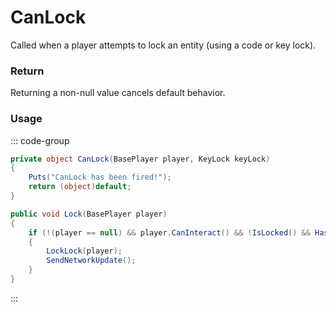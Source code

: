 # CanLock
<Badge type="info" text="Player"/>[<Badge type="danger" text="Carbon Compatible"/>](https://github.com/CarbonCommunity/Carbon)[<Badge type="warning" text="Oxide Compatible"/>](https://github.com/OxideMod/Oxide.Rust)
Called when a player attempts to lock an entity (using a code or key lock).

### Return
Returning a non-null value cancels default behavior.

### Usage
::: code-group
```csharp [Example]
private object CanLock(BasePlayer player, KeyLock keyLock)
{
	Puts("CanLock has been fired!");
	return (object)default;
}
```
```csharp [Source — Assembly-CSharp @ KeyLock]
public void Lock(BasePlayer player)
{
	if (!(player == null) && player.CanInteract() && !IsLocked() && HasLockPermission(player))
	{
		LockLock(player);
		SendNetworkUpdate();
	}
}

```
:::
